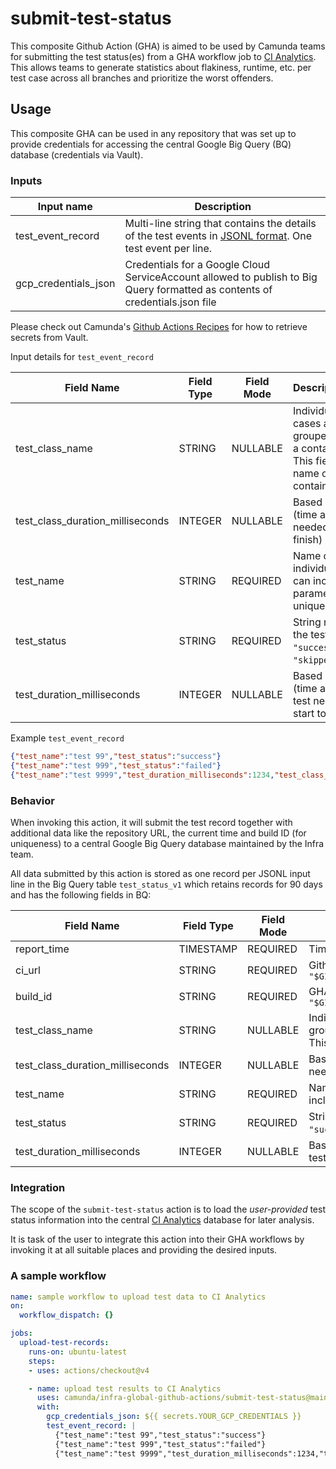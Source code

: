 
# submit-test-status

This composite Github Action (GHA) is aimed to be used by Camunda teams for submitting the test status(es) from a GHA workflow job to [CI Analytics](https://confluence.camunda.com/display/HAN/CI+Analytics). This allows teams to generate statistics about flakiness, runtime, etc. per test case across all branches and prioritize the worst offenders.

## Usage

This composite GHA can be used in any repository that was set up to provide credentials for accessing the central Google Big Query (BQ) database (credentials via Vault).

### Inputs

| Input name           | Description                                        |
|----------------------|----------------------------------------------------|
| test_event_record    | Multi-line string that contains the details of the test events in [JSONL format](https://jsonlines.org). One test event per line. |
| gcp_credentials_json | Credentials for a Google Cloud ServiceAccount allowed to publish to Big Query formatted as contents of credentials.json file |

Please check out Camunda's [Github Actions Recipes](https://github.com/camunda/github-actions-recipes#secrets=) for how to retrieve secrets from Vault.

Input details for `test_event_record`

| Field Name                       | Field Type | Field Mode | Description/Purpose |
|----------------------------------|------------|------------|---------------------|
| test_class_name                  | STRING     | NULLABLE   | Individual (unit) test cases are usually grouped together in a container/class. This field holds the name of the container. |
| test_class_duration_milliseconds | INTEGER    | NULLABLE   | Based on user input (time a test class needed from start to finish) |
| test_name                        | STRING     | REQUIRED   | Name of the individual test case, can include parameters for uniqueness |
| test_status                      | STRING     | REQUIRED   | String representing the test status, either `"success"`, `"failed"`, `"skipped"`, `"flaky"` |
| test_duration_milliseconds       | INTEGER    | NULLABLE   | Based on user input (time an individual test needed from start to finish) |

Example `test_event_record`
```json
{"test_name":"test 99","test_status":"success"}
{"test_name":"test 999","test_status":"failed"}
{"test_name":"test 9999","test_duration_milliseconds":1234,"test_class_name":"9","test_status":"flaky"}
```

### Behavior

When invoking this action, it will submit the test record together with additional data like the repository URL, the current time and build ID (for uniqueness) to a central Google Big Query database maintained by the Infra team.

All data submitted by this action is stored as one record per JSONL input line in the Big Query table `test_status_v1` which retains records for 90 days and has the following fields in BQ:

| Field Name                       | Field Type | Field Mode | Description/Purpose |
|----------------------------------|------------|------------|---------------------|
| report_time                      | TIMESTAMP  | REQUIRED   | Time of record submission |
| ci_url                           | STRING     | REQUIRED   | Github repository URL from `"$GITHUB_SERVER_URL/$GITHUB_REPOSITORY"` |
| build_id                         | STRING     | REQUIRED   | GHA workflow run ID from `"$GITHUB_RUN_ID/$GITHUB_RUN_ATTEMPT"` |
| test_class_name                  | STRING     | NULLABLE   | Individual (unit) test cases are usually grouped together in a container/class. This field holds the name of the container. |
| test_class_duration_milliseconds | INTEGER    | NULLABLE   | Based on user input (time a test class needed from start to finish) |
| test_name                        | STRING     | REQUIRED   | Name of the individual test case, can include parameters for uniqueness |
| test_status                      | STRING     | REQUIRED   | String representing the test status, either `"success"`, `"failed"`, `"skipped"`, `"flaky"` |
| test_duration_milliseconds       | INTEGER    | NULLABLE   | Based on user input (time an individual test needed from start to finish) |


### Integration

The scope of the `submit-test-status` action is to load the  *user-provided* test status information into the central [CI Analytics](https://confluence.camunda.com/display/HAN/CI+Analytics) database for later analysis.

It is task of the user to integrate this action into their GHA workflows by invoking it at all suitable places and providing the desired inputs.

### A sample workflow

```yaml
name: sample workflow to upload test data to CI Analytics
on:
  workflow_dispatch: {}

jobs:
  upload-test-records:
    runs-on: ubuntu-latest
    steps:
    - uses: actions/checkout@v4

    - name: upload test results to CI Analytics
      uses: camunda/infra-global-github-actions/submit-test-status@main
      with:
        gcp_credentials_json: ${{ secrets.YOUR_GCP_CREDENTIALS }}
        test_event_record: |
          {"test_name":"test 99","test_status":"success"}
          {"test_name":"test 999","test_status":"failed"}
          {"test_name":"test 9999","test_duration_milliseconds":1234,"test_class_name":"9","test_status":"flaky"}
```
